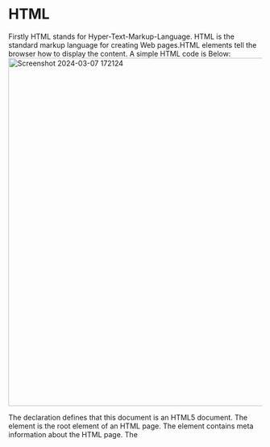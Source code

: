 # HTML
Firstly HTML stands for Hyper-Text-Markup-Language.
HTML is the standard markup language for creating Web pages.HTML elements tell the browser how to display the content.
A simple HTML code is Below:
<img width="689" alt="Screenshot 2024-03-07 172124" src="https://github.com/GANU1498/HTML/assets/143490640/f495571c-3f1f-4fc6-829c-262776407dc4">

The <!DOCTYPE html> declaration defines that this document is an HTML5 document.
The <html> element is the root element of an HTML page.
The <head> element contains meta information about the HTML page.
The <title> element specifies a title for the HTML page (which is shown in the browser's title bar or in the page's tab).
The <body> element defines the document's body, and is a container for all the visible contents, such as headings, paragraphs, images, hyperlinks, tables, lists, etc.

The h1 element defines a large heading.
The p element defines a paragraph.
The DOCTYPE Declaration.
The DOCTYPE declaration represents the document type, and helps browsers to display web pages correctly.

It must only appear once, at the top of the page (before any HTML tags).

The DOCTYPE declaration is not case sensitive.

The DOCTYPE declaration for HTML5 is:

<img width="633" alt="Screenshot 2024-03-07 173130" src="https://github.com/GANU1498/HTML/assets/143490640/7613dba6-2a13-4c32-837e-79e4ba2955e9">
HTML is Not Case Sensitive
HTML tags are not case sensitive: <P> means the same as <p>.
There is another important attribute of img tag that is'alt'.
The required alt attribute for the <img> tag specifies an alternate text for an image, if the image for some reason cannot be displayed. This can be due to a slow connection, or an error in the src attribute, or if the user uses a screen reader.


The HTML standard does not require lowercase tags, but We recommends lowercase in HTML, and demands lowercase for stricter document types like XHTML.
All HTML elements can have attributes.
Attributes provide additional information about elements.
Attributes are always specified in the start tag.
Attributes usually come in name/value pairs like: name="value".
The src Attribute---
The <img> tag is used to embed an image in an HTML page. The src attribute specifies the path to the image to be displayed:
<img width="341" alt="Screenshot 2024-03-08 171130" src="https://github.com/GANU1498/HTML/assets/143490640/17b43381-6f4c-4522-94de-6037c5ed2ab8">
In above image there are 3 Attributes src, width, height.
<img width="361" alt="Screenshot 2024-03-08 171521" src="https://github.com/GANU1498/HTML/assets/143490640/a397e81b-13b5-4b24-89fc-2203afd56017">
